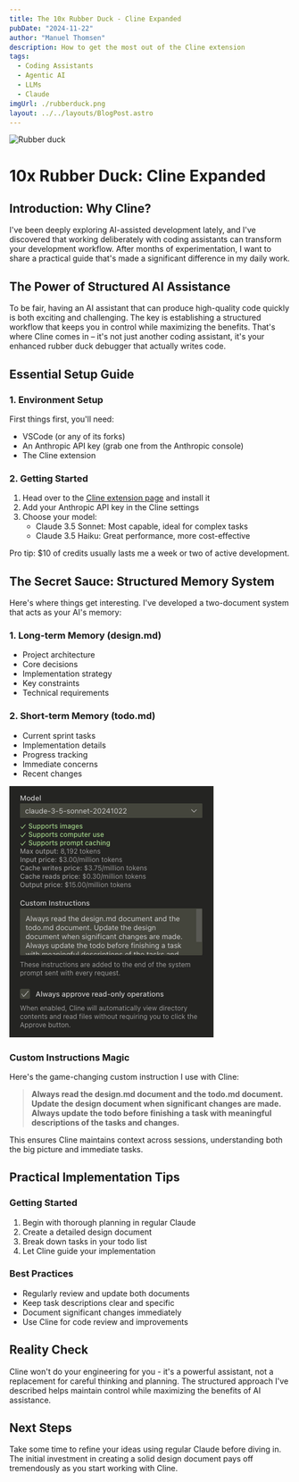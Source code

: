 ```yaml
---
title: The 10x Rubber Duck - Cline Expanded
pubDate: "2024-11-22"
author: "Manuel Thomsen"
description: How to get the most out of the Cline extension
tags:
  - Coding Assistants
  - Agentic AI
  - LLMs
  - Claude
imgUrl: ./rubberduck.png
layout: ../../layouts/BlogPost.astro
---
```


![Rubber duck](./rubberduck.png)

# 10x Rubber Duck: Cline Expanded

## Introduction: Why Cline?
I've been deeply exploring AI-assisted development lately, and I've discovered that working deliberately with coding assistants can transform your development workflow. After months of experimentation, I want to share a practical guide that's made a significant difference in my daily work.

## The Power of Structured AI Assistance
To be fair, having an AI assistant that can produce high-quality code quickly is both exciting and challenging. The key is establishing a structured workflow that keeps you in control while maximizing the benefits. That's where Cline comes in – it's not just another coding assistant, it's your enhanced rubber duck debugger that actually writes code.

## Essential Setup Guide

### 1. Environment Setup
First things first, you'll need:
- VSCode (or any of its forks)
- An Anthropic API key (grab one from the Anthropic console)
- The Cline extension

### 2. Getting Started
1. Head over to the [Cline extension page](https://marketplace.visualstudio.com/items?itemName=saoudrizwan.claude-dev) and install it
2. Add your Anthropic API key in the Cline settings
3. Choose your model:
   - Claude 3.5 Sonnet: Most capable, ideal for complex tasks
   - Claude 3.5 Haiku: Great performance, more cost-effective

Pro tip: $10 of credits usually lasts me a week or two of active development.

## The Secret Sauce: Structured Memory System

Here's where things get interesting. I've developed a two-document system that acts as your AI's memory:

### 1. Long-term Memory (design.md)
- Project architecture
- Core decisions
- Implementation strategy
- Key constraints
- Technical requirements

### 2. Short-term Memory (todo.md)
- Current sprint tasks
- Implementation details
- Progress tracking
- Immediate concerns
- Recent changes

![Cline](./Cline-custom.png)

### Custom Instructions Magic
Here's the game-changing custom instruction I use with Cline:

> **Always read the design.md document and the todo.md document. Update the design document when significant changes are made. Always update the todo before finishing a task with meaningful descriptions of the tasks and changes.**

This ensures Cline maintains context across sessions, understanding both the big picture and immediate tasks.

## Practical Implementation Tips

### Getting Started
1. Begin with thorough planning in regular Claude
2. Create a detailed design document
3. Break down tasks in your todo list
4. Let Cline guide your implementation

### Best Practices
- Regularly review and update both documents
- Keep task descriptions clear and specific
- Document significant changes immediately
- Use Cline for code review and improvements

## Reality Check
Cline won't do your engineering for you - it's a powerful assistant, not a replacement for careful thinking and planning. The structured approach I've described helps maintain control while maximizing the benefits of AI assistance.

## Next Steps
Take some time to refine your ideas using regular Claude before diving in. The initial investment in creating a solid design document pays off tremendously as you start working with Cline.